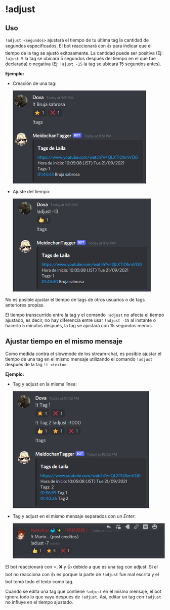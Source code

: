 # !adjust

## Uso

`!adjust <segundos>` ajustará el tiempo de tu última tag la cantidad de segundos especificados. El bot reaccionará con 👍 para indicar que el tiempo de la tag se ajustó exitosamente. 
La cantidad puede ser positiva (Ej: `!ajust 5` la tag se ubicará 5 segundos después del tiempo en el que fue declarada) o negativa (Ej: `!ajust -15` la tag se ubicará 15 segundos antes). 

**Ejemplo:**

- Creación de una tag:

  ![](/images/adjust.png)

- Ajuste del tiempo:

  ![](/images/adjust2.png)

No es posible ajustar el tiempo de tags de otros usuarios o de tags anteriores propias. 

El tiempo transcurrido entre la tag y el comando `!adjust` no afecta el tiempo ajustado, es decir, no hay diferencia entre usar `!adjust -15` al instante o hacerlo 5 minutos después, la tag se ajustará con 15 segundos menos. 

## Ajustar tiempo en el mismo mensaje

Como medida contra el slowmode de los stream-chat, es posible ajustar el tiempo de una tag en el mismo mensaje utilizando el comando `!adjust` después de la tag `!t <texto>`. 

**Ejemplo:**

- Tag y adjust en la misma línea:

  ![](/images/t_adjust.png)

- Tag y adjust en el mismo mensaje separados con un *Enter*:

  ![](/images/t_adjust2.png)

El bot reaccionará con ⭐, ❌ y 👍 debido a que es una tag con adjust. Si el bot no reacciona con 👍 es porque la parte de `!adjust` fue mal escrita y el bot tomó todo el texto como tag.

Cuando se edita una tag que contiene `!adjust` en el mismo mensaje, el bot ignora todo lo que vaya después de `!adjust`. Así, editar un tag con `!adjust` no influye en el tiempo ajustado.